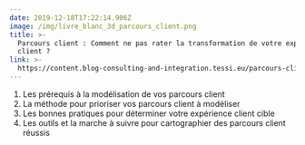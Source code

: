 ```yaml
---
date: 2019-12-18T17:22:14.906Z
image: /img/livre_blanc_3d_parcours_client.png
title: >-
  Parcours client : Comment ne pas rater la transformation de votre expérience
  client ? 
link: >-
  https://content.blog-consulting-and-integration.tessi.eu/parcours-client-rater-ou-pas-transformation-experience-client
---
```

1. Les prérequis à la modélisation de vos parcours client
2. La méthode pour prioriser vos parcours client à modéliser
3. Les bonnes pratiques pour déterminer votre expérience client cible
4. Les outils et la marche à suivre pour cartographier des parcours client réussis
